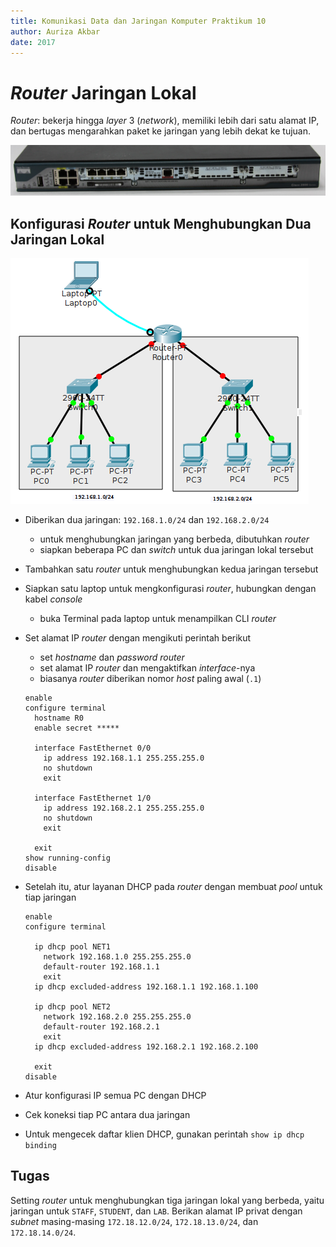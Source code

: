 ```yaml
---
title: Komunikasi Data dan Jaringan Komputer Praktikum 10
author: Auriza Akbar
date: 2017
---
```


# *Router* Jaringan Lokal

*Router*: bekerja hingga *layer* 3 (*network*), memiliki lebih dari satu alamat IP, dan bertugas mengarahkan paket ke jaringan yang lebih dekat ke tujuan.

![Contoh *router*: Cisco 2801](etc/10/cisco2801.jpg)

## Konfigurasi *Router* untuk Menghubungkan Dua Jaringan Lokal

![*Router* LAN](etc/10/router.png)

- Diberikan dua jaringan: `192.168.1.0/24` dan `192.168.2.0/24`
    - untuk menghubungkan jaringan yang berbeda, dibutuhkan *router*
    - siapkan beberapa PC dan *switch* untuk dua jaringan lokal tersebut
- Tambahkan satu *router* untuk menghubungkan kedua jaringan tersebut
- Siapkan satu laptop untuk mengkonfigurasi *router*, hubungkan dengan kabel *console*
    - buka Terminal pada laptop untuk menampilkan CLI *router*
- Set alamat IP *router* dengan mengikuti perintah berikut
    - set *hostname* dan *password* *router*
    - set alamat IP *router* dan mengaktifkan *interface*-nya
    - biasanya *router* diberikan nomor *host* paling awal (`.1`)

    ~~~
    enable
    configure terminal
      hostname R0
      enable secret *****

      interface FastEthernet 0/0
        ip address 192.168.1.1 255.255.255.0
        no shutdown
        exit

      interface FastEthernet 1/0
        ip address 192.168.2.1 255.255.255.0
        no shutdown
        exit

      exit
    show running-config
    disable
    ~~~

- Setelah itu, atur layanan DHCP pada *router* dengan membuat *pool* untuk tiap jaringan

    ~~~
    enable
    configure terminal

      ip dhcp pool NET1
        network 192.168.1.0 255.255.255.0
        default-router 192.168.1.1
        exit
      ip dhcp excluded-address 192.168.1.1 192.168.1.100

      ip dhcp pool NET2
        network 192.168.2.0 255.255.255.0
        default-router 192.168.2.1
        exit
      ip dhcp excluded-address 192.168.2.1 192.168.2.100

      exit
    disable
    ~~~

- Atur konfigurasi IP semua PC dengan DHCP
- Cek koneksi tiap PC antara dua jaringan
- Untuk mengecek daftar klien DHCP, gunakan perintah `show ip dhcp binding`

## Tugas

Setting *router* untuk menghubungkan tiga jaringan lokal yang berbeda, yaitu
jaringan untuk `STAFF`, `STUDENT`, dan `LAB`. Berikan alamat IP privat dengan
*subnet* masing-masing `172.18.12.0/24`, `172.18.13.0/24`, dan `172.18.14.0/24`.
